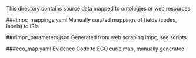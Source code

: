 This directory contains source data mapped to ontologies or web resources

###impc_mappings.yaml
Manually curated mappings of fields (codes, labels) to IRIs

###impc_parameters.json
Generated from web scraping impc, see scripts

###eco_map.yaml
Evidence Code to ECO curie map, manually generated
